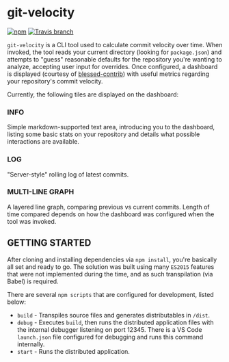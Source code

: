 # git-velocity

[![npm](https://img.shields.io/npm/v/git-velocity.svg?style=flat-square)](https://www.npmjs.com/package/git-velocity)
[![Travis branch](https://img.shields.io/travis/ibarsi/git-velocity/master.svg?style=flat-square)](https://travis-ci.org/ibarsi/git-velocity)

`git-velocity` is a CLI tool used to calculate commit velocity over time.
When invoked, the tool reads your current directory (looking for `package.json`) and attempts to "guess" reasonable defaults for the repository you're wanting to analyze, accepting user input for overrides.
Once configured, a dashboard is displayed (courtesy of [blessed-contrib](https://github.com/yaronn/blessed-contrib)) with useful metrics regarding your repository's commit velocity.

Currently, the following tiles are displayed on the dashboard:

### INFO

Simple markdown-supported text area, introducing you to the dashboard, listing some basic stats on your repository and details what possible interactions are available.

### LOG

"Server-style" rolling log of latest commits.

### MULTI-LINE GRAPH

A layered line graph, comparing previous vs current commits. Length of time compared depends on how the dashboard was configured when the tool was invoked.

## GETTING STARTED ##

After cloning and installing dependencies via `npm install`, you're basically all set and ready to go.
The solution was built using many `ES2015` features that were not implemented during the time, and as such transpilation (via Babel) is required.

There are several `npm scripts` that are configured for development, listed below:

* `build` - Transpiles source files and generates distributables in `/dist`.
* `debug` - Executes `build`, then runs the distributed application files with the internal debugger listening on port 12345.
There is a VS Code `launch.json` file configured for debugging and runs this command internally.
* `start` - Runs the distributed application.
